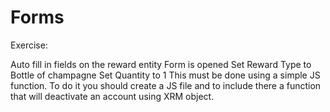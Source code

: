 # Forms
Exercise:

Auto fill in fields on the reward entity
Form is opened
Set Reward Type to Bottle of champagne
Set Quantity to 1
This must be done using a simple JS function. To do it you should create a JS file and to include there a function that will deactivate an account using XRM object.

